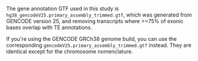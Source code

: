 The gene annotation GTF used in this study is `hg38_gencodeV25.primary_assembly_trimmed.gtf`, which was generated from GENCODE version 25, and removing transcripts where >=75% of exonic bases overlap with TE annotations.

If you're using the GENCODE GRCh38 genome build, you can use the corresponding `gencodeV25.primary_assembly_trimmed.gtf` instead. They are identical except for the chromosome nomenclature.
